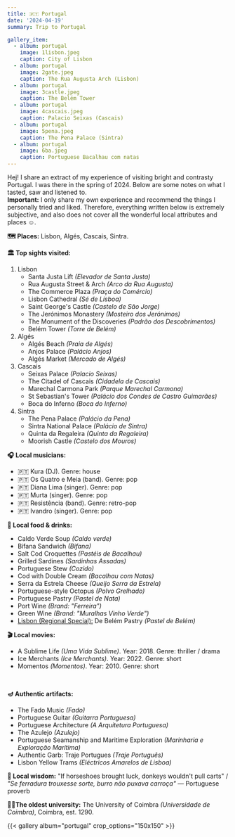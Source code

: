 ```yaml
---
title: 🇵🇹 Portugal
date: '2024-04-19'
summary: Trip to Portugal

gallery_item:
  - album: portugal
    image: 1lisbon.jpeg
    caption: City of Lisbon
  - album: portugal
    image: 2gate.jpeg
    caption: The Rua Augusta Arch (Lisbon)
  - album: portugal
    image: 3castle.jpeg
    caption: The Belém Tower 
  - album: portugal
    image: 4cascais.jpeg
    caption: Palacio Seixas (Cascais)
  - album: portugal
    image: 5pena.jpeg
    caption: The Pena Palace (Sintra)
  - album: portugal
    image: 6ba.jpeg
    caption: Portuguese Bacalhau com natas
---
```

Hej! I share an extract of my experience of visiting bright and contrasty Portugal. I was there in the spring of 2024. Below are some notes on what I tasted, saw and listened to.<br>
<b>Important:</b> I only share my own experience and recommend the things I personally tried and liked. Therefore, everything written below is extremely subjective, and also does not cover all the wonderful local attributes and places ☺️.

<b>🗺 Places:</b> Lisbon, Algés, Cascais, Sintra. <br>

<b>🏛 Top sights visited: </b>
1. Lisbon
    - Santa Justa Lift <i>(Elevador de Santa Justa)</i>
    - Rua Augusta Street & Arch <i>(Arco da Rua Augusta)</i>
    - The Commerce Plaza <i>(Praça do Comércio)</i>
    - Lisbon Cathedral <i>(Sé de Lisboa)</i>
    - Saint George's Castle <i>(Castelo de São Jorge)</i>
    - The Jerónimos Monastery <i>(Mosteiro dos Jerónimos)</i> 
    - The Monument of the Discoveries <i>(Padrão dos Descobrimentos)</i> 
    - Belém Tower <i>(Torre de Belém)</i> 
2. Algés
    - Algés Beach <i>(Praia de Algés)</i> 
    - Anjos Palace <i>(Palácio Anjos)</i> 
    - Algés Market <i>(Mercado de Algés)</i> 
3. Cascais 
    - Seixas Palace <i>(Palacio Seixas)</i> 
    - The Citadel of Cascais <i>(Cidadela de Cascais)</i> 
    - Marechal Carmona Park <i>(Parque Marechal Carmona)</i> 
    - St Sebastian's Tower <i>(Palácio dos Condes de Castro Guimarães)</i> 
    - Boca do Inferno <i>(Boca do Inferno)</i> 
4. Sintra 
    - The Pena Palace <i>(Palácio da Pena)</i>
    - Sintra National Palace <i>(Palácio de Sintra)</i>
    - Quinta da Regaleira <i>(Quinta da Regaleira)</i>
    - Moorish Castle <i>(Castelo dos Mouros)</i>
    

<b>🎧 Local musicians: </b>
- 🇵🇹 Kura (DJ). Genre: house
- 🇵🇹 Os Quatro e Meia (band). Genre: pop
- 🇵🇹 Diana Lima (singer). Genre: pop
- 🇵🇹 Murta (singer). Genre: pop
- 🇵🇹 Resistência (band). Genre: retro-pop
- 🇵🇹 Ivandro (singer). Genre: pop

<b>🥘 Local food & drinks: </b>
- Caldo Verde Soup <i>(Caldo verde)</i>
- Bifana Sandwich <i>(Bifana)</i>
- Salt Cod Croquettes <i>(Pastéis de Bacalhau)</i>
- Grilled Sardines <i>(Sardinhas Assadas)</i>
- Portuguese Stew <i>(Cozido)</i>
- Cod with Double Cream <i>(Bacalhau com Natas)</i>
- Serra da Estrela Cheese <i>(Queijo Serra da Estrela)</i>
- Portuguese-style Octopus <i>(Polvo Grelhado)</i>
- Portuguese Pastry <i>(Pastel de Nata)</i>
- Port Wine <i>(Brand: "Ferreira")</i>
- Green Wine <i>(Brand: "Muralhas Vinho Verde")</i>
- <u>Lisbon (Regional Special):</u> De Belém Pastry <i>(Pastel de Belém)</i>


<b>🎬 Local movies:</b>
-  A Sublime Life <i>(Uma Vida Sublime)</i>. Year: 2018. Genre: thriller / drama
-  Ice Merchants <i>(Ice Merchants)</i>. Year: 2022. Genre: short
-  Momentos <i>(Momentos)</i>. Year: 2010. Genre: short
<br>


<b>🪔 Authentic artifacts:</b>
- The Fado Music <i>(Fado)</i>
- Portuguese Guitar <i>(Guitarra Portuguesa)</i>
- Portuguese Architecture <i>(A Arquitetura Portuguesa)</i> 
- The Azulejo <i>(Azulejo)</i>
- Portuguese Seamanship and Maritime Exploration <i>(Marinharia e Exploração Marítima)</i>    
- Authentic Garb: Traje Portugues <i>(Traje Português)</i>
- Lisbon Yellow Trams <i>(Eléctricos Amarelos de Lisboa)</i>

<b>🦉 Local wisdom:</b> "If horseshoes brought luck, donkeys wouldn't pull carts" / <i>"Se ferradura trouxesse sorte, burro não puxava carroça"</i> — Portuguese proverb

<b>👨‍🎓The oldest university:</b> The University of Coimbra <i>(Universidade de Coimbra)</i>, Coimbra, est. 1290.  

{{< gallery album="portugal" crop_options="150x150" >}}
   


